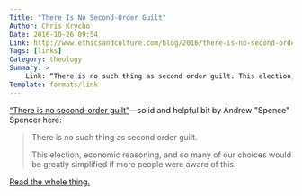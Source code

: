 ```yaml
---
Title: "There Is No Second-Order Guilt"
Author: Chris Krycho
Date: 2016-10-26 09:54
Link: http://www.ethicsandculture.com/blog/2016/there-is-no-second-order-guilt
Tags: [links]
Category: theology
Summary: >
    Link: “There is no such thing as second order guilt. This election, economic reasoning, and so many of our choices would be greatly simplified if more people were aware of this.”
Template: formats/link
---
```


[“There is no second-order guilt”][link]—solid and helpful bit by Andrew "Spence" Spencer here:

> There is no such thing as second order guilt.
>
> This election, economic reasoning, and so many of our choices would be greatly simplified if more people were aware of this.

[Read the whole thing.][link]

[link]: http://www.ethicsandculture.com/blog/2016/there-is-no-second-order-guilt
